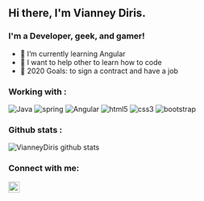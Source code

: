 ## Hi there, I'm Vianney Diris.

### I'm a Developer, geek, and gamer!

- 🌱 I’m currently learning Angular
- 👯 I want to help other to learn how to code
- 🥅 2020 Goals: to sign a contract and have a job

### Working with :

![Java](https://img.shields.io/badge/-java-3f4441?style=plastic&logo=java) ![spring](https://img.shields.io/badge/-spring-0b8f04?style=plastic&logo=spring) ![Angular](https://img.shields.io/badge/-angular-cf1d1d?style=plastic&logo=angular) ![html5](https://img.shields.io/badge/-html5-8c4506?style=plastic&logo=html5) ![css3](https://img.shields.io/badge/-css3-5f62fa?style=plastic&logo=css3) ![bootstrap](https://img.shields.io/badge/-bootstrap-4d0175?style=plastic&logo=bootstrap)


### Github stats :

![VianneyDiris github stats](https://github-readme-stats.vercel.app/api?username=VianneyDiris&show_icons=true&theme=radical)

### Connect with me:
[<img align="left" alt="vianney Diris | LinkedIn" width="22px" src="https://cdn.jsdelivr.net/npm/simple-icons@v3/icons/linkedin.svg" />][linkedin]

[linkedin]: https://www.linkedin.com/in/vianney-diris/
